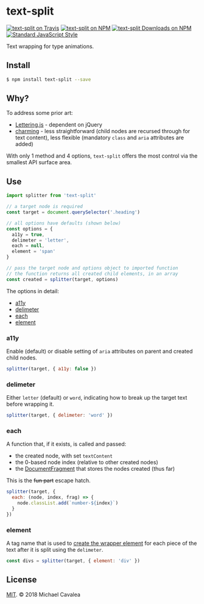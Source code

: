 # text-split

[![text-split on Travis](https://img.shields.io/travis/callmecavs/text-split.svg?style=flat-square)](https://travis-ci.org/callmecavs/text-split) [![text-split on NPM](https://img.shields.io/npm/v/text-split.svg?style=flat-square)](https://www.npmjs.com/package/text-split) [![text-split Downloads on NPM](https://img.shields.io/npm/dm/text-split.svg?style=flat-square)](https://www.npmjs.com/package/text-split) [![Standard JavaScript Style](https://img.shields.io/badge/code_style-standard-brightgreen.svg?style=flat-square)](http://standardjs.com/)

Text wrapping for type animations.

## Install

```sh
$ npm install text-split --save
```

## Why?

To address some prior art:

* [Lettering.js](https://github.com/davatron5000/Lettering.js) - dependent on jQuery
* [charming](https://github.com/yuanqing/charming) - less straightforward (child nodes are recursed through for text content), less flexible (mandatory `class` and `aria` attributes are added)

With only 1 method and 4 options, `text-split` offers the most control via the smallest API surface area.

## Use

```javascript
import splitter from 'text-split'

// a target node is required
const target = document.querySelector('.heading')

// all options have defaults (shown below)
const options = {
  a11y = true,
  delimeter = 'letter',
  each = null,
  element = 'span'
}

// pass the target node and options object to imported function
// the function returns all created child elements, in an array
const created = splitter(target, options)
```

The options in detail:

* [a11y](#a11y)
* [delimeter](#delimeter)
* [each](#each)
* [element](#element)

### a11y

Enable (default) or disable setting of `aria` attributes on parent and created child nodes.

```javascript
splitter(target, { a11y: false })
```

### delimeter

Either `letter` (default) or `word`, indicating how to break up the target text before wrapping it.

```javascript
splitter(target, { delimeter: 'word' })
```

### each

A function that, if it exists, is called and passed:

* the created node, with set `textContent`
* the 0-based node index (relative to other created nodes)
* the [DocumentFragment](https://developer.mozilla.org/en-US/docs/Web/API/DocumentFragment) that stores the nodes created (thus far)

This is the ~~fun part~~ escape hatch.

```javascript
splitter(target, {
  each: (node, index, frag) => {
    node.classList.add(`number-${index}`)
  }
})
```

### element

A tag name that is used to [create the wrapper element](https://developer.mozilla.org/en-US/docs/Web/API/Document/createElement) for each piece of the text after it is split using the `delimeter`.

```javascript
const divs = splitter(target, { element: 'div' })
```

## License

[MIT](https://opensource.org/licenses/MIT). © 2018 Michael Cavalea
